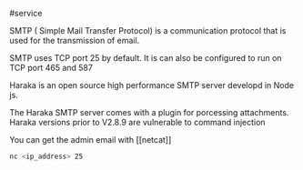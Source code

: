 #service 

SMTP ( Simple Mail Transfer Protocol) is a communication protocol that is used for the transmission of email.

SMTP uses TCP port 25 by default. It is can also be configured to run on TCP port 465 and 587

Haraka is an open source high performance SMTP server developd in Node js.

The Haraka SMTP server comes with a plugin for porcessing attachments. Haraka versions prior to V2.8.9 are vulnerable to command injection

You can get the admin email with [[netcat]] 
```bash
nc <ip_address> 25
```